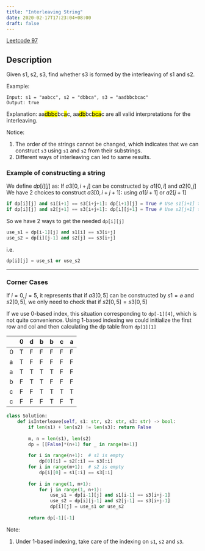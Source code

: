 ```yaml
---
title: "Interleaving String"
date: 2020-02-17T17:23:04+08:00
draft: false
---
```


<!--more-->

[Leetcode 97](https://leetcode.com/problems/interleaving-string/)

## Description

Given s1, s2, s3, find whether s3 is formed by the interleaving of s1 and s2.

Example:
```
Input: s1 = "aabcc", s2 = "dbbca", s3 = "aadbbcbcac"
Output: true
```
Explanation: aa<mark>dbbc</mark>bc<mark>a</mark>c, aa<mark>db</mark>bc<mark>bca</mark>c are all valid interpretations for the interleaving.

Notice:
1. The order of the strings cannot be changed, which indicates that we can construct `s3` using `s1` and `s2` from their substrings.
2. Different ways of interleaving can led to same results.

### Example of constructing a string

We define $dp[i][j]$ as:  If $a3[0, i+j]$ can be constructed by $a1[0, i]$ and $a2[0, j]$
We have 2 choices to construct $a3[0, i+j+1]$: using $a1[i+1]$ or $a2[j+1]$

```python
if dp[i][j] and s1[i+1] == s3[i+j+1]: dp[i+1][j] = True # Use s1[i+1] to construct s3[i+j+1]
if dp[i][j] and s2[j+1] == s3[i+j+1]: dp[i][j+1] = True # Use s2[j+1] to construct s3[i+j+1]
```
So we have 2 ways to get the needed `dp[i][j]`

```python
use_s1 = dp[i-1][j] and s1[i] == s3[i+j]
use_s2 = dp[i][j-1] and s2[j] == s3[i+j]
```
i.e.

```python
dp[i][j] = use_s1 or use_s2
```
---

### Corner Cases

If $i=0, j=5$, it represents that if $a3[0, 5]$ can be constructed by $s1=\varnothing$ and $s2[0,5]$, we only need to check that if $s2[0,5] = s3[0,5]$

If we use 0-based index, this situation corresponding to `dp[-1][4]`, which is not quite convenience. Using 1-based indexing we could initialize the first row and col and then calculating the dp table from `dp[1][1]`

|   | 0 | d | b | b | c | a |
|---|---|---|---|---|---|---|
| 0 | T | F | F | F | F | F |
| a | T | F | F | F | F | F |
| a | T | T | T | T | F | F |
| b | F | T | T | F | F | F |
| c | F | F | T | T | T | T |
| c | F | F | F | T | F | T |

```python
class Solution:
    def isInterleave(self, s1: str, s2: str, s3: str) -> bool:
        if len(s1) + len(s2) != len(s3): return False
        
        m, n = len(s1), len(s2)
        dp = [[False]*(n+1) for _ in range(m+1)]
        
        for i in range(n+1):  # s1 is empty
            dp[0][i] = s2[:i] == s3[:i]
        for i in range(m+1):  # s2 is empty
            dp[i][0] = s1[:i] == s3[:i]
        
        for i in range(1, m+1):
            for j in range(1, n+1):
                use_s1 = dp[i-1][j] and s1[i-1] == s3[i+j-1]
                use_s2 = dp[i][j-1] and s2[j-1] == s3[i+j-1]
                dp[i][j] = use_s1 or use_s2
        
        return dp[-1][-1]
```

Note:
1. Under 1-based indexing, take care of the indexing on `s1`, `s2` and `s3`.
